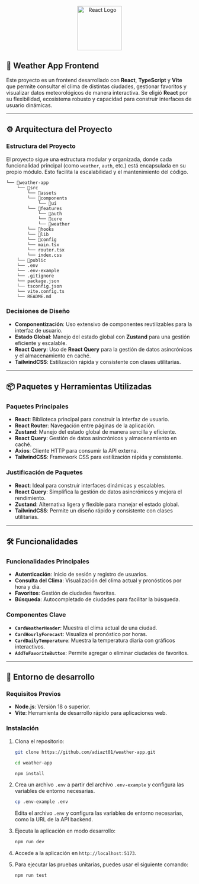 <p align="center">
  <a href="https://react.dev/" target="blank"><img src="https://upload.wikimedia.org/wikipedia/commons/a/a7/React-icon.svg" width="120" alt="React Logo" /></a>
</p>

## 🧭 Weather App Frontend

Este proyecto es un frontend desarrollado con **React**, **TypeScript** y **Vite** que permite consultar el clima de distintas ciudades, gestionar favoritos y visualizar datos meteorológicos de manera interactiva. Se eligió **React** por su flexibilidad, ecosistema robusto y capacidad para construir interfaces de usuario dinámicas.

---

## ⚙️ Arquitectura del Proyecto

### Estructura del Proyecto

El proyecto sigue una estructura modular y organizada, donde cada funcionalidad principal (como `weather`, `auth`, etc.) está encapsulada en su propio módulo. Esto facilita la escalabilidad y el mantenimiento del código.

```
└── 📁weather-app
    └── 📁src
        └── 📁assets
        └── 📁components
            └── 📁ui
        └── 📁features
            └── 📁auth
            └── 📁core
            └── 📁weather
        └── 📁hooks
        └── 📁lib
        └── 📁config
        └── main.tsx
        └── router.tsx
        └── index.css
    └── 📁public
    └── .env
    └── .env-example
    └── .gitignore
    └── package.json
    └── tsconfig.json
    └── vite.config.ts
    └── README.md
```

### Decisiones de Diseño

- **Componentización**: Uso extensivo de componentes reutilizables para la interfaz de usuario.
- **Estado Global**: Manejo del estado global con **Zustand** para una gestión eficiente y escalable.
- **React Query**: Uso de **React Query** para la gestión de datos asincrónicos y el almacenamiento en caché.
- **TailwindCSS**: Estilización rápida y consistente con clases utilitarias.

---

## 📦 Paquetes y Herramientas Utilizadas

### Paquetes Principales

- **React**: Biblioteca principal para construir la interfaz de usuario.
- **React Router**: Navegación entre páginas de la aplicación.
- **Zustand**: Manejo del estado global de manera sencilla y eficiente.
- **React Query**: Gestión de datos asincrónicos y almacenamiento en caché.
- **Axios**: Cliente HTTP para consumir la API externa.
- **TailwindCSS**: Framework CSS para estilización rápida y consistente.

### Justificación de Paquetes

- **React**: Ideal para construir interfaces dinámicas y escalables.
- **React Query**: Simplifica la gestión de datos asincrónicos y mejora el rendimiento.
- **Zustand**: Alternativa ligera y flexible para manejar el estado global.
- **TailwindCSS**: Permite un diseño rápido y consistente con clases utilitarias.

---

## 🛠️ Funcionalidades

### Funcionalidades Principales

- **Autenticación**: Inicio de sesión y registro de usuarios.
- **Consulta del Clima**: Visualización del clima actual y pronósticos por hora y día.
- **Favoritos**: Gestión de ciudades favoritas.
- **Búsqueda**: Autocompletado de ciudades para facilitar la búsqueda.

### Componentes Clave

- **`CardWeatherHeader`**: Muestra el clima actual de una ciudad.
- **`CardHourlyForecast`**: Visualiza el pronóstico por horas.
- **`CardDailyTemperature`**: Muestra la temperatura diaria con gráficos interactivos.
- **`AddToFavoriteButton`**: Permite agregar o eliminar ciudades de favoritos.

---

## 🚀 Entorno de desarrollo

### Requisitos Previos

- **Node.js**: Versión 18 o superior.
- **Vite**: Herramienta de desarrollo rápido para aplicaciones web.

### Instalación

1. Clona el repositorio:

   ```bash
   git clone https://github.com/adiazt01/weather-app.git

   cd weather-app

   npm install
   ```

2. Crea un archivo `.env` a partir del archivo `.env-example` y configura las variables de entorno necesarias.

   ```bash
   cp .env-example .env
   ```

   Edita el archivo `.env` y configura las variables de entorno necesarias, como la URL de la API backend.

3. Ejecuta la aplicación en modo desarrollo:

   ```bash
   npm run dev
   ```

4. Accede a la aplicación en `http://localhost:5173`.

5. Para ejecutar las pruebas unitarias, puedes usar el siguiente comando:

   ```bash
   npm run test
   ```